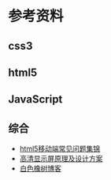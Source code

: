# 参考资料

## css3

## html5


## JavaScript

## 综合

* [html5移动端常见问题集锦](http://www.html5cn.org/article-9341-1.html)
* [高清显示屏原理及设计方案](http://www.cnblogs.com/PeunZhang/p/3441110.html)
* [白色橡树博客](http://peunzhang.cnblogs.com/)
